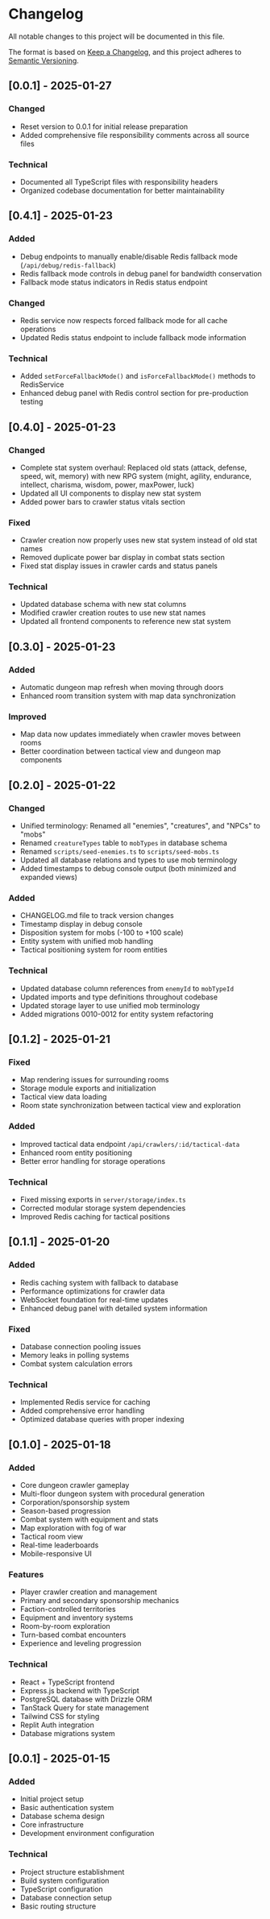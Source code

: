 
# Changelog

All notable changes to this project will be documented in this file.

The format is based on [Keep a Changelog](https://keepachangelog.com/en/1.0.0/),
and this project adheres to [Semantic Versioning](https://semver.org/spec/v2.0.0.html).

## [0.0.1] - 2025-01-27

### Changed
- Reset version to 0.0.1 for initial release preparation
- Added comprehensive file responsibility comments across all source files

### Technical
- Documented all TypeScript files with responsibility headers
- Organized codebase documentation for better maintainability

## [0.4.1] - 2025-01-23

### Added
- Debug endpoints to manually enable/disable Redis fallback mode (`/api/debug/redis-fallback`)
- Redis fallback mode controls in debug panel for bandwidth conservation
- Fallback mode status indicators in Redis status endpoint

### Changed
- Redis service now respects forced fallback mode for all cache operations
- Updated Redis status endpoint to include fallback mode information

### Technical
- Added `setForceFallbackMode()` and `isForceFallbackMode()` methods to RedisService
- Enhanced debug panel with Redis control section for pre-production testing

## [0.4.0] - 2025-01-23

### Changed
- Complete stat system overhaul: Replaced old stats (attack, defense, speed, wit, memory) with new RPG system (might, agility, endurance, intellect, charisma, wisdom, power, maxPower, luck)
- Updated all UI components to display new stat system
- Added power bars to crawler status vitals section

### Fixed
- Crawler creation now properly uses new stat system instead of old stat names
- Removed duplicate power bar display in combat stats section
- Fixed stat display issues in crawler cards and status panels

### Technical
- Updated database schema with new stat columns
- Modified crawler creation routes to use new stat names
- Updated all frontend components to reference new stat system

## [0.3.0] - 2025-01-23

### Added
- Automatic dungeon map refresh when moving through doors
- Enhanced room transition system with map data synchronization

### Improved
- Map data now updates immediately when crawler moves between rooms
- Better coordination between tactical view and dungeon map components

## [0.2.0] - 2025-01-22

### Changed
- Unified terminology: Renamed all "enemies", "creatures", and "NPCs" to "mobs"
- Renamed `creatureTypes` table to `mobTypes` in database schema
- Renamed `scripts/seed-enemies.ts` to `scripts/seed-mobs.ts`
- Updated all database relations and types to use mob terminology
- Added timestamps to debug console output (both minimized and expanded views)

### Added
- CHANGELOG.md file to track version changes
- Timestamp display in debug console
- Disposition system for mobs (-100 to +100 scale)
- Entity system with unified mob handling
- Tactical positioning system for room entities

### Technical
- Updated database column references from `enemyId` to `mobTypeId`
- Updated imports and type definitions throughout codebase
- Updated storage layer to use unified mob terminology
- Added migrations 0010-0012 for entity system refactoring

## [0.1.2] - 2025-01-21

### Fixed
- Map rendering issues for surrounding rooms
- Storage module exports and initialization
- Tactical view data loading
- Room state synchronization between tactical view and exploration

### Added
- Improved tactical data endpoint `/api/crawlers/:id/tactical-data`
- Enhanced room entity positioning
- Better error handling for storage operations

### Technical
- Fixed missing exports in `server/storage/index.ts`
- Corrected modular storage system dependencies
- Improved Redis caching for tactical positions

## [0.1.1] - 2025-01-20

### Added
- Redis caching system with fallback to database
- Performance optimizations for crawler data
- WebSocket foundation for real-time updates
- Enhanced debug panel with detailed system information

### Fixed
- Database connection pooling issues
- Memory leaks in polling systems
- Combat system calculation errors

### Technical
- Implemented Redis service for caching
- Added comprehensive error handling
- Optimized database queries with proper indexing

## [0.1.0] - 2025-01-18

### Added
- Core dungeon crawler gameplay
- Multi-floor dungeon system with procedural generation
- Corporation/sponsorship system
- Season-based progression
- Combat system with equipment and stats
- Map exploration with fog of war
- Tactical room view
- Real-time leaderboards
- Mobile-responsive UI

### Features
- Player crawler creation and management
- Primary and secondary sponsorship mechanics
- Faction-controlled territories
- Equipment and inventory systems
- Room-by-room exploration
- Turn-based combat encounters
- Experience and leveling progression

### Technical
- React + TypeScript frontend
- Express.js backend with TypeScript
- PostgreSQL database with Drizzle ORM
- TanStack Query for state management
- Tailwind CSS for styling
- Replit Auth integration
- Database migrations system

## [0.0.1] - 2025-01-15

### Added
- Initial project setup
- Basic authentication system
- Database schema design
- Core infrastructure
- Development environment configuration

### Technical
- Project structure establishment
- Build system configuration
- TypeScript configuration
- Database connection setup
- Basic routing structure

